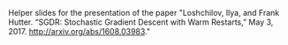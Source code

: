 Helper slides for the presentation of the paper "Loshchilov, Ilya, and Frank Hutter. “SGDR: Stochastic Gradient Descent with Warm Restarts,” May 3, 2017. http://arxiv.org/abs/1608.03983."
